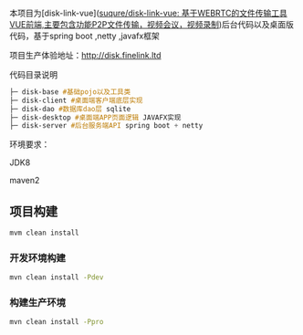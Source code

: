 
### 
### 
本项目为[disk-link-vue]([suqure/disk-link-vue: 基于WEBRTC的文件传输工具VUE前端,主要包含功能P2P文件传输，视频会议，视频录制](https://github.com/suqure/disk-link-vue))后台代码以及桌面版代码，基于spring boot ,netty ,javafx框架

项目生产体验地址：http://disk.finelink.ltd

代码目录说明

```css
├─ disk-base #基础pojo以及工具类
├─ disk-client #桌面端客户端底层实现
├─ disk-dao #数据库dao层 sqlite
├─ disk-desktop #桌面端APP页面逻辑 JAVAFX实现
├─ disk-server #后台服务端API spring boot + netty

```



环境要求：

JDK8

maven2



## 项目构建

```sh
mvm clean install
```

### 开发环境构建

```sh
mvn clean install -Pdev
```

### 构建生产环境

```sh
mvn clean install -Ppro
```

